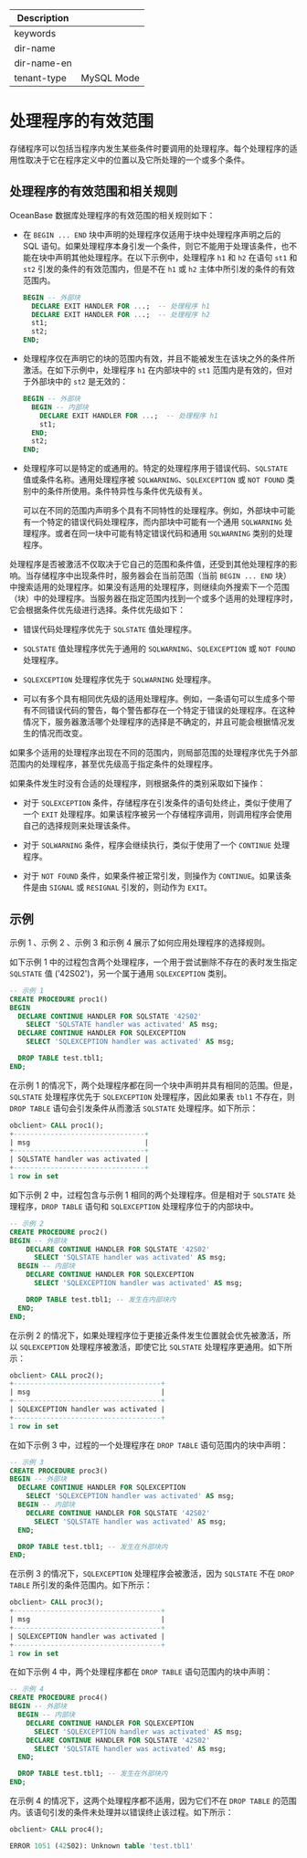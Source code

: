 | Description   |                 |
|---------------|-----------------|
| keywords      |                 |
| dir-name      |                 |
| dir-name-en   |                 |
| tenant-type   | MySQL Mode      |

# 处理程序的有效范围 

存储程序可以包括当程序内发生某些条件时要调用的处理程序。每个处理程序的适用性取决于它在程序定义中的位置以及它所处理的一个或多个条件。

## 处理程序的有效范围和相关规则 

OceanBase 数据库处理程序的有效范围的相关规则如下：

* 在 `BEGIN ... END` 块中声明的处理程序仅适用于块中处理程序声明之后的 SQL 语句。如果处理程序本身引发一个条件，则它不能用于处理该条件，也不能在块中声明其他处理程序。在以下示例中，处理程序 `h1` 和 `h2` 在语句 `st1` 和 `st2` 引发的条件的有效范围内，但是不在 `h1` 或 `h2` 主体中所引发的条件的有效范围内。

  ```sql
  BEGIN -- 外部块
    DECLARE EXIT HANDLER FOR ...;  -- 处理程序 h1
    DECLARE EXIT HANDLER FOR ...;  -- 处理程序 h2
    st1;
    st2;
  END;
  ```
  

* 处理程序仅在声明它的块的范围内有效，并且不能被发生在该块之外的条件所激活。在如下示例中，处理程序 `h1` 在内部块中的 `st1` 范围内是有效的，但对于外部块中的 `st2` 是无效的：

  ```sql
  BEGIN -- 外部块
    BEGIN -- 内部块
      DECLARE EXIT HANDLER FOR ...;  -- 处理程序 h1
      st1;
    END;
    st2;
  END;
  ```


* 处理程序可以是特定的或通用的。特定的处理程序用于错误代码、`SQLSTATE` 值或条件名称。通用处理程序被 `SQLWARNING`、`SQLEXCEPTION` 或 `NOT FOUND` 类别中的条件所使用。条件特异性与条件优先级有关。

  可以在不同的范围内声明多个具有不同特性的处理程序。例如，外部块中可能有一个特定的错误代码处理程序，而内部块中可能有一个通用 `SQLWARNING` 处理程序。或者在同一块中可能有特定错误代码和通用 `SQLWARNING` 类别的处理程序。
  

处理程序是否被激活不仅取决于它自己的范围和条件值，还受到其他处理程序的影响。当存储程序中出现条件时，服务器会在当前范围（当前 `BEGIN ... END` 块）中搜索适用的处理程序。如果没有适用的处理程序，则继续向外搜索下一个范围（块）中的处理程序。当服务器在指定范围内找到一个或多个适用的处理程序时，它会根据条件优先级进行选择。条件优先级如下：

* 错误代码处理程序优先于 `SQLSTATE` 值处理程序。

* `SQLSTATE` 值处理程序优先于通用的 `SQLWARNING`、`SQLEXCEPTION` 或 `NOT FOUND` 处理程序。

* `SQLEXCEPTION` 处理程序优先于 `SQLWARNING` 处理程序。

* 可以有多个具有相同优先级的适用处理程序。例如，一条语句可以生成多个带有不同错误代码的警告，每个警告都存在一个特定于错误的处理程序。在这种情况下，服务器激活哪个处理程序的选择是不确定的，并且可能会根据情况发生的情况而改变。


如果多个适用的处理程序出现在不同的范围内，则局部范围的处理程序优先于外部范围内的处理程序，甚至优先级高于指定条件的处理程序。

如果条件发生时没有合适的处理程序，则根据条件的类别采取如下操作：

* 对于 `SQLEXCEPTION` 条件，存储程序在引发条件的语句处终止，类似于使用了一个 `EXIT` 处理程序。如果该程序被另一个存储程序调用，则调用程序会使用自己的选择规则来处理该条件。

* 对于 `SQLWARNING` 条件，程序会继续执行，类似于使用了一个 `CONTINUE` 处理程序。

* 对于 `NOT FOUND` 条件，如果条件被正常引发，则操作为 `CONTINUE`。如果该条件是由 `SIGNAL` 或 `RESIGNAL` 引发的，则动作为 `EXIT`。



## 示例 

示例 1 、示例 2 、示例 3 和示例 4 展示了如何应用处理程序的选择规则。

如下示例 1 中的过程包含两个处理程序，一个用于尝试删除不存在的表时发生指定 `SQLSTATE` 值 ('42S02')，另一个属于通用 `SQLEXCEPTION` 类别。

```sql
-- 示例 1
CREATE PROCEDURE proc1()
BEGIN
  DECLARE CONTINUE HANDLER FOR SQLSTATE '42S02'
    SELECT 'SQLSTATE handler was activated' AS msg;
  DECLARE CONTINUE HANDLER FOR SQLEXCEPTION
    SELECT 'SQLEXCEPTION handler was activated' AS msg;

  DROP TABLE test.tbl1;
END;
```


在示例 1 的情况下，两个处理程序都在同一个块中声明并具有相同的范围。但是，`SQLSTATE` 处理程序优先于 `SQLEXCEPTION` 处理程序，因此如果表 `tbl1` 不存在，则 `DROP TABLE` 语句会引发条件从而激活 `SQLSTATE` 处理程序。如下所示：

```sql
obclient> CALL proc1();
+--------------------------------+
| msg                            |
+--------------------------------+
| SQLSTATE handler was activated |
+--------------------------------+
1 row in set
```

如下示例 2 中，过程包含与示例 1 相同的两个处理程序。但是相对于 `SQLSTATE` 处理程序，`DROP TABLE` 语句和 `SQLEXCEPTION` 处理程序位于的内部块中。

```sql
-- 示例 2
CREATE PROCEDURE proc2()
BEGIN -- 外部块
    DECLARE CONTINUE HANDLER FOR SQLSTATE '42S02'
      SELECT 'SQLSTATE handler was activated' AS msg;
  BEGIN -- 内部块
    DECLARE CONTINUE HANDLER FOR SQLEXCEPTION
      SELECT 'SQLEXCEPTION handler was activated' AS msg;

    DROP TABLE test.tbl1; -- 发生在内部块内
  END;
END;
```

在示例 2 的情况下，如果处理程序位于更接近条件发生位置就会优先被激活，所以 `SQLEXCEPTION` 处理程序被激活，即使它比 `SQLSTATE` 处理程序更通用。如下所示：

```sql
obclient> CALL proc2();
+------------------------------------+
| msg                                |
+------------------------------------+
| SQLEXCEPTION handler was activated |
+------------------------------------+
1 row in set
```

在如下示例 3 中，过程的一个处理程序在 `DROP TABLE` 语句范围内的块中声明：

```sql
-- 示例 3
CREATE PROCEDURE proc3()
BEGIN -- 外部块
  DECLARE CONTINUE HANDLER FOR SQLEXCEPTION
    SELECT 'SQLEXCEPTION handler was activated' AS msg;
  BEGIN -- 内部块
    DECLARE CONTINUE HANDLER FOR SQLSTATE '42S02'
      SELECT 'SQLSTATE handler was activated' AS msg;
  END;

  DROP TABLE test.tbl1; -- 发生在外部块内
END;
```

在示例 3 的情况下，`SQLEXCEPTION` 处理程序会被激活，因为 `SQLSTATE` 不在 `DROP TABLE` 所引发的条件范围内。如下所示：

```sql
obclient> CALL proc3();
+------------------------------------+
| msg                                |
+------------------------------------+
| SQLEXCEPTION handler was activated |
+------------------------------------+
1 row in set
```

在如下示例 4 中，两个处理程序都在 `DROP TABLE` 语句范围内的块中声明：

```sql
-- 示例 4
CREATE PROCEDURE proc4()
BEGIN -- 外部块
  BEGIN -- 内部块
    DECLARE CONTINUE HANDLER FOR SQLEXCEPTION
      SELECT 'SQLEXCEPTION handler was activated' AS msg;
    DECLARE CONTINUE HANDLER FOR SQLSTATE '42S02'
      SELECT 'SQLSTATE handler was activated' AS msg;
  END;

  DROP TABLE test.tbl1; -- 发生在外部块内
END;
```

在示例 4 的情况下，这两个处理程序都不适用，因为它们不在 `DROP TABLE` 的范围内。该语句引发的条件未处理并以错误终止该过程。如下所示：

```sql
obclient> CALL proc4();

ERROR 1051 (42S02): Unknown table 'test.tbl1'
```